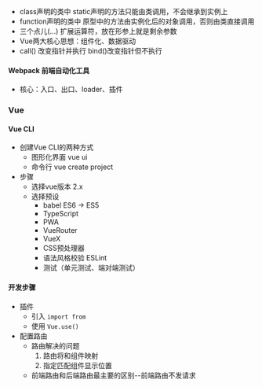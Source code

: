 - class声明的类中 static声明的方法只能由类调用，不会继承到实例上
- function声明的类中 原型中的方法由实例化后的对象调用，否则由类直接调用
- 三个点儿(...) 扩展运算符，放在形参上就是剩余参数
- Vue两大核心思想：组件化、数据驱动
- call() 改变指针并执行 bind()改变指针但不执行

#### Webpack 前端自动化工具

- 核心：入口、出口、loader、插件

### Vue

#### Vue CLI

- 创建Vue CLI的两种方式
  - 图形化界面 vue ui
  - 命令行 vue create project
- 步骤
  - 选择vue版本 2.x
  - 选择预设
    - babel ES6 -> ES5
    - TypeScript
    - PWA
    - VueRouter
    - VueX
    - CSS预处理器
    - 语法风格校验 ESLint
    - 测试（单元测试、端对端测试）

#### 开发步骤

- 插件
  - 引入 `import from `
  - 使用 `Vue.use()`
- 配置路由
  - 路由解决的问题
    1. 路由将和组件映射
    2. 指定匹配组件显示位置
  - 前端路由和后端路由最主要的区别--前端路由不发请求